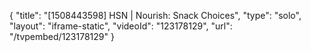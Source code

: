 {
    "title": "[1508443598] HSN | Nourish: Snack Choices",
    "type": "solo",
    "layout": "iframe-static",
    "videoId": "123178129",
    "url": "\/tvpembed\/123178129"
}